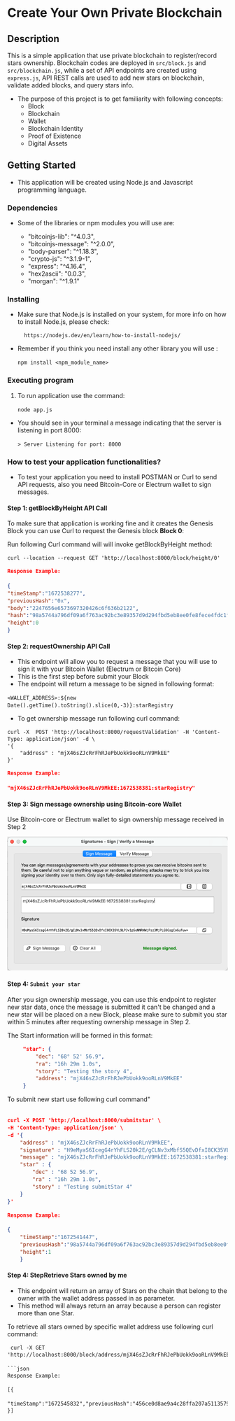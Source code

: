# Create Your Own Private Blockchain


## Description

This is a simple application that use private blockchain to register/record stars ownership. Blockchain codes are deployed in `src/block.js` and `src/blockchain.js`, while a set of API endpoints are created using `express.js`, API REST calls are used to add new stars on blockchain, validate added blocks, and query stars info. 

* The purpose of this project is to get familiarity with following concepts:
    - Block
    - Blockchain
    - Wallet
    - Blockchain Identity
    - Proof of Existence
    - Digital Assets


## Getting Started

- This application will be created using Node.js and Javascript programming language. 

### Dependencies

* Some of the libraries or npm modules you will use are:

    - "bitcoinjs-lib": "^4.0.3",
    - "bitcoinjs-message": "^2.0.0",
    - "body-parser": "^1.18.3",
    - "crypto-js": "^3.1.9-1",
    - "express": "^4.16.4",
    - "hex2ascii": "0.0.3",
    - "morgan": "^1.9.1"



### Installing

* Make sure that Node.js is installed on your system, for more info on how to install Node.js, please check: 

        https://nodejs.dev/en/learn/how-to-install-nodejs/

* Remember if you think you need install any other library you will use :
    
    `npm install <npm_module_name>`

### Executing program

1. To run application use the command: 
    
    ```node app.js```


* You should see in your terminal a message indicating that the server is listening in port 8000:
    
    ```> Server Listening for port: 8000```

### How to test your application functionalities?

* To test your application you need to install POSTMAN or Curl to send API requests, also you need Bitcoin-Core or Electrum wallet to sign messages.

#### Step 1: **getBlockByHeight API Call**
To make sure that application is working fine and it creates the Genesis Block you can use Curl to request the Genesis block **Block 0**:

Run following Curl command will will invoke getBlockByHeight method:

```curl
curl --location --request GET 'http://localhost:8000/block/height/0'
```

```json
Response Example:

{
"timeStamp":"1672538277",
"previousHash":"0x",
"body":"2247656e6573697320426c6f636b2122",
"hash":"98a5744a796df09a6f763ac92bc3e89357d9d294fbd5eb8ee0fe8fece4fdc1f4",
"height":0
}

```




#### Step 2: **requestOwnership API Call**
- This endpoint will allow you to request a message that you will use to sign it with your Bitcoin Wallet (Electrum or Bitcoin Core)
- This is the first step before submit your Block
- The endpoint will return a message to be signed in following format:

```<WALLET_ADDRESS>:${new Date().getTime().toString().slice(0,-3)}:starRegistry```

* To get ownership message run following curl command:

```
curl -X  POST 'http://localhost:8000/requestValidation' -H 'Content-Type: application/json' -d \
'{
    "address" : "mjX46sZJcRrFhRJePbUokk9ooRLnV9MkEE"
}'

```

```json
Response Example:

"mjX46sZJcRrFhRJePbUokk9ooRLnV9MkEE:1672538381:starRegistry"

```

#### Step 3: **Sign message ownership using Bitcoin-core Wallet**

Use Bitcoin-core or Electrum wallet to sign ownership message received in Step 2

<img src="../assets/sign.png" width="1000"/>


#### Step 4: `Submit your star`

After you sign ownership message, you can use this endpoint to register new star data, once the message is submitted it can't be changed and a new star will be placed on a new Block, please make sure to submit you star within 5 minutes after requesting ownership message in Step 2.

The Start information will be formed in this format:

```json
     "star": {
         "dec": "68° 52' 56.9",
         "ra": "16h 29m 1.0s",
         "story": "Testing the story 4",
         "address": "mjX46sZJcRrFhRJePbUokk9ooRLnV9MkEE"
     }
```


To submit new start use following curl command"

```json

curl -X POST 'http://localhost:8000/submitstar' \
-H 'Content-Type: application/json' \
-d '{
    "address" : "mjX46sZJcRrFhRJePbUokk9ooRLnV9MkEE",
    "signature" : "H9eMyaS6IcegG4rYhFLS20k2E/gCLNv3xMbfS5QEvDfxI8CK35VL9LPJv1pSeNNRNWjPsz3MjPLG9GsgCoGuFuw=",
    "message" : "mjX46sZJcRrFhRJePbUokk9ooRLnV9MkEE:1672538381:starRegistry",
    "star" : {
        "dec" : "68 52 56.9",
        "ra" : "16h 29m 1.0s",
        "story" : "Testing submitStar 4"
    }
}'

```

```json
Response Example:

{
    "timeStamp":"1672541447",
    "previousHash":"98a5744a796df09a6f763ac92bc3e89357d9d294fbd5eb8ee0fe8fece4fdc1f4","body":"7b22646563223a2236382035322035362e39222c227261223a223136682032396d20312e3073222c2273746f7279223a2254657374696e67207375626d6974537461722034227d","hash":"82c74e19659cfbe0372757185c1b828c8a665380548aa508587f3b2d6d9d59e3",
    "height":1
    }

```


#### Step 4: StepRetrieve Stars owned by me

- This endpoint will return an array of Stars on the chain that belong to the owner with the wallet address passed in as parameter.
- This method will always return an array because a person can register more than one Star.

To retrieve all stars owned by specific wallet address use following curl command:

```curl
 curl -X GET 'http://localhost:8000/block/address/mjX46sZJcRrFhRJePbUokk9ooRLnV9MkEE'

```json
Response Example:

[{
    "timeStamp":"1672545832","previousHash":"456ce0d8ae9a4c28ffa207a5113579e605c677b8195697e78442e1631595df9c","body":"7b2273746172223a7b22646563223a2236382035322035362e39222c227261223a223136682032396d20312e3073222c2273746f7279223a2254657374696e67207375626d6974537461722034227d2c2261646472657373223a226d6a583436735a4a6352724668524a655062556f6b6b396f6f524c6e56394d6b4545227d","hash":"bc2815f2940db9c035e5c2ad4f458f632ac4dbfbae785b1575f1fa5f1bbcb767","height":1
}]

```



